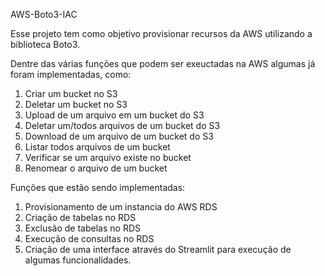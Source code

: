 AWS-Boto3-IAC

Esse projeto tem como objetivo provisionar recursos da AWS utilizando a biblioteca Boto3.

Dentre das várias funções que podem ser exeuctadas na AWS algumas já foram implementadas, como:

1. Criar um bucket no S3
2. Deletar um bucket no S3
3. Upload de um arquivo em um bucket do S3
4. Deletar um/todos arquivos de um bucket do S3
5. Download de um arquivo de um bucket do S3
6. Listar todos arquivos de um bucket
7. Verificar se um arquivo existe no bucket
8. Renomear o arquivo de um bucket

Funções que estão sendo implementadas:

1. Provisionamento de um instancia do AWS RDS
2. Criação de tabelas no RDS
3. Exclusão de tabelas no RDS
4. Execução de consultas no RDS
5. Criação de uma interface através do Streamlit para execução de algumas funcionalidades.
